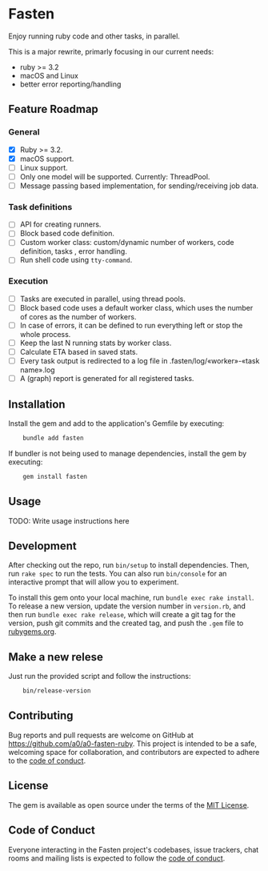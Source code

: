 # Fasten

Enjoy running ruby code and other tasks, in parallel.

This is a major rewrite, primarly focusing in our current needs:

- ruby >= 3.2
- macOS and Linux
- better error reporting/handling

## Feature Roadmap

### General

- [X] Ruby >= 3.2.
- [X] macOS support.
- [ ] Linux support.
- [ ] Only one model will be supported. Currently: ThreadPool.
- [ ] Message passing based implementation, for sending/receiving job data.

### Task definitions

- [ ] API for creating runners.
- [ ] Block based code definition.
- [ ] Custom worker class: custom/dynamic number of workers, code definition, tasks , error handling.
- [ ] Run shell code using `tty-command`.

### Execution

- [ ] Tasks are executed in parallel, using thread pools.
- [ ] Block based code uses a default worker class, which uses the number of cores as the number of workers.
- [ ] In case of errors, it can be defined to run everything left or stop the whole process.
- [ ] Keep the last N running stats by worker class.
- [ ] Calculate ETA based in saved stats.
- [ ] Every task output is redirected to a log file in .fasten/log/«worker»-«task name».log
- [ ] A (graph) report is generated for all registered tasks.

## Installation

Install the gem and add to the application's Gemfile by executing:

```bash
    bundle add fasten
```

If bundler is not being used to manage dependencies, install the gem by executing:

```bash
    gem install fasten
```

## Usage

TODO: Write usage instructions here

## Development

After checking out the repo, run `bin/setup` to install dependencies. Then, run `rake spec` to run the tests. You can also run `bin/console` for an interactive prompt that will allow you to experiment.

To install this gem onto your local machine, run `bundle exec rake install`. To release a new version, update the version number in `version.rb`, and then run `bundle exec rake release`, which will create a git tag for the version, push git commits and the created tag, and push the `.gem` file to [rubygems.org](https://rubygems.org).

## Make a new relese

Just run the provided script and follow the instructions:

```bash
    bin/release-version
```

## Contributing

Bug reports and pull requests are welcome on GitHub at https://github.com/a0/a0-fasten-ruby. This project is intended to be a safe, welcoming space for collaboration, and contributors are expected to adhere to the [code of conduct](https://github.com/a0/a0-fasten-ruby/blob/main/CODE_OF_CONDUCT.md).

## License

The gem is available as open source under the terms of the [MIT License](https://opensource.org/licenses/MIT).

## Code of Conduct

Everyone interacting in the Fasten project's codebases, issue trackers, chat rooms and mailing lists is expected to follow the [code of conduct](https://github.com/a0/a0-fasten-ruby/blob/main/CODE_OF_CONDUCT.md).
